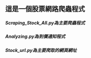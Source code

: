 ## 這是一個股票網路爬蟲程式
##### Scraping_Stock_All.py為主要爬蟲程式
##### Analyzing.py為到價通知程式
##### Stock_url.py為主要爬取的網頁網址
